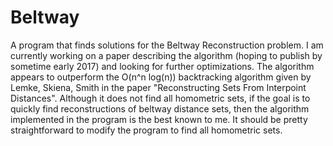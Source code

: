 # Beltway
A program that finds solutions for the Beltway Reconstruction problem. 
I am currently working on a paper describing the algorithm (hoping to publish by sometime early 2017) and looking for further optimizations. 
The algorithm appears to outperform the O(n^n log(n)) backtracking algorithm given by Lemke, Skiena, Smith in 
the paper "Reconstructing Sets From Interpoint Distances". Although it does not find all homometric sets, if the goal is to quickly find reconstructions of beltway distance sets, then the algorithm implemented in the program is the best known to me. It should be pretty straightforward to modify the program to find all homometric sets. 
